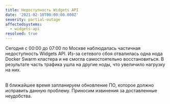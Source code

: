 ```yaml
---
title: Недоступность Widgets API
date: '2021-02-10T00:00:00.000Z'
severity: partial-outage
affectedsystems:
  - widgets-api
resolved: true
---
```

Сегодня c 00:00 до 07:00 по Москве наблюдалась частичная недоступность
Widgets API. Из-за сетевого сбоя отвалилась одна нода Docker Swarm кластера
и не смогла самостоятельно восстановиться. В результате часть трафика ушла на
другие ноды, что увеличило нагрузку на них.

<br>
В ближайшее время запланируем обновление ПО, которое должно исправить данную проблему.
Приносим извинения за доставленные неудобства.

<!--- language code: ru -->
